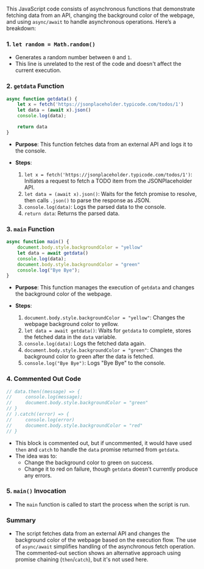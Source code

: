 This JavaScript code consists of asynchronous functions that demonstrate fetching data from an API, changing the background color of the webpage, and using `async/await` to handle asynchronous operations. Here’s a breakdown:

### 1. `let random = Math.random()`
- Generates a random number between `0` and `1`.
- This line is unrelated to the rest of the code and doesn't affect the current execution.

### 2. `getdata` Function
```javascript
async function getdata() {
    let x = fetch('https://jsonplaceholder.typicode.com/todos/1')
    let data = (await x).json()
    console.log(data);

    return data
}
```
- **Purpose**: This function fetches data from an external API and logs it to the console.

- **Steps**:
  1. `let x = fetch('https://jsonplaceholder.typicode.com/todos/1')`: Initiates a request to fetch a TODO item from the JSONPlaceholder API.
  2. `let data = (await x).json()`: Waits for the fetch promise to resolve, then calls `.json()` to parse the response as JSON.
  3. `console.log(data)`: Logs the parsed data to the console.
  4. `return data`: Returns the parsed data.

### 3. `main` Function
```javascript
async function main() {
    document.body.style.backgroundColor = "yellow"
    let data = await getdata()
    console.log(data);
    document.body.style.backgroundColor = "green"
    console.log("Bye Bye");
}
```
- **Purpose**: This function manages the execution of `getdata` and changes the background color of the webpage.

- **Steps**:
  1. `document.body.style.backgroundColor = "yellow"`: Changes the webpage background color to yellow.
  2. `let data = await getdata()`: Waits for `getdata` to complete, stores the fetched data in the `data` variable.
  3. `console.log(data)`: Logs the fetched data again.
  4. `document.body.style.backgroundColor = "green"`: Changes the background color to green after the data is fetched.
  5. `console.log("Bye Bye")`: Logs "Bye Bye" to the console.

### 4. Commented Out Code
```javascript
// data.then((message) => {
//     console.log(message);
//     document.body.style.backgroundColor = "green"
// }
// ).catch((error) => {
//     console.log(error)
//     document.body.style.backgroundColor = "red"
// }
```
- This block is commented out, but if uncommented, it would have used `then` and `catch` to handle the `data` promise returned from `getdata`.
- The idea was to:
  - Change the background color to green on success.
  - Change it to red on failure, though `getdata` doesn't currently produce any errors.

### 5. `main()` Invocation
- The `main` function is called to start the process when the script is run.

### Summary
- The script fetches data from an external API and changes the background color of the webpage based on the execution flow. The use of `async/await` simplifies handling of the asynchronous fetch operation. The commented-out section shows an alternative approach using promise chaining (`then`/`catch`), but it's not used here.